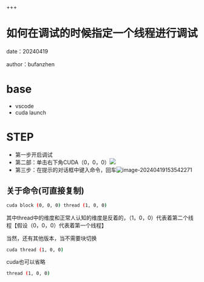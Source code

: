 +++
# 如何在调试的时候指定一个线程进行调试

date：20240419

author：bufanzhen

# base

- vscode
- cuda launch

# STEP

- 第一步开启调试
- 第二部：单击右下角CUDA（0，0，0）![](https://cdn.jsdelivr.net/gh/Kui2ei/picpic@main/image-20240419153248954.png)
- 第三步：在提示的对话框中键入命令，回车![image-20240419153542271](https://cdn.jsdelivr.net/gh/Kui2ei/picpic@main/image-20240419153542271.png)

## 关于命令(可直接复制)

```sh
cuda block (0, 0, 0) thread (1, 0, 0)
```



其中thread中的维度和正常人认知的维度是反着的，（1，0，0）代表着第二个线程【假设（0，0，0）代表着第一个线程】

当然，还有其他版本，当不需要块切换

```sh
cuda thread (1, 0, 0)
```

cuda也可以省略

```sh
thread (1, 0, 0)
```



